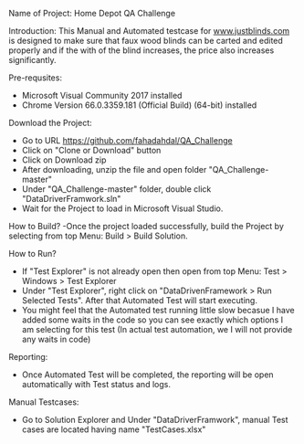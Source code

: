 Name of Project: Home Depot QA Challenge

Introduction:
This Manual and Automated testcase for www.justblinds.com is designed to make sure that faux wood blinds can be carted and edited properly and if the with of the blind increases, the price also increases significantly.

Pre-requsites:
- Microsoft Visual Community 2017 installed
- Chrome Version 66.0.3359.181 (Official Build) (64-bit) installed

Download the Project:
- Go to URL https://github.com/fahadahdal/QA_Challenge
- Click on "Clone or Download" button
- Click on Download zip
- After downloading, unzip the file and open folder "QA_Challenge-master"
- Under "QA_Challenge-master" folder, double click "DataDriverFramwork.sln"
- Wait for the Project to load in Microsoft Visual Studio.

How to Build?
-Once the project loaded successfully, build the Project by selecting from top Menu: Build > Build Solution.

How to Run?
- If "Test Explorer" is not already open then open from top Menu: Test > Windows > Test Explorer
- Under "Test Explorer", right click on "DataDrivenFramework > Run Selected Tests". After that Automated Test will start executing.
- You might feel that the Automated test running little slow becasue I have added some waits in the code so you can see exactly which options I am selecting for this test (In actual test automation, we I will not provide any waits in code)

Reporting:
- Once Automated Test will be completed, the reporting will be open automatically with Test status and logs.

Manual Testcases:
- Go to Solution Explorer and Under "DataDriverFramwork", manual Test cases are located having name "TestCases.xlsx"






